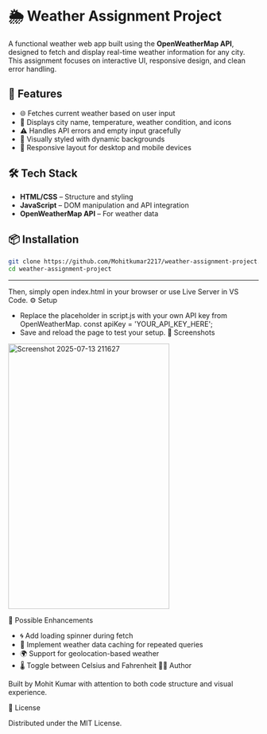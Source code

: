 # 🌦️ Weather Assignment Project

A functional weather web app built using the **OpenWeatherMap API**, designed to fetch and display real-time weather information for any city. This assignment focuses on interactive UI, responsive design, and clean error handling.

## 🚀 Features

- 🌐 Fetches current weather based on user input
- 📍 Displays city name, temperature, weather condition, and icons
- ⚠️ Handles API errors and empty input gracefully
- 🎨 Visually styled with dynamic backgrounds
- 📱 Responsive layout for desktop and mobile devices

## 🛠️ Tech Stack

- **HTML/CSS** – Structure and styling
- **JavaScript** – DOM manipulation and API integration
- **OpenWeatherMap API** – For weather data

## 📦 Installation

```bash
git clone https://github.com/Mohitkumar2217/weather-assignment-project.git
cd weather-assignment-project
```
---
Then, simply open index.html in your browser or use Live Server in VS Code.
⚙️ Setup
- Replace the placeholder in script.js with your own API key from OpenWeatherMap.
const apiKey = 'YOUR_API_KEY_HERE';
- Save and reload the page to test your setup.
📸 Screenshots
<img width="324" height="534" alt="Screenshot 2025-07-13 211627" src="https://github.com/user-attachments/assets/53519351-7e14-4d07-a224-48a01fb2df82" />

🔧 Possible Enhancements
- 🌀 Add loading spinner during fetch
- 🔁 Implement weather data caching for repeated queries
- 🌍 Support for geolocation-based weather
- 🌡️ Toggle between Celsius and Fahrenheit
🙋‍♂️ Author
<p>
Built by Mohit Kumar with attention to both code structure and visual experience.
</p>
📄 License
<p>
Distributed under the MIT License.
</p>
